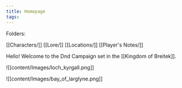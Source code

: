 ```yaml
---
title: Homepage
tags:
---
```

Folders:

[[Characters/]]
[[Lore/]]
[[Locations/]]
[[Player's Notes/]]

Hello! Welcome to the Dnd Campaign set in the [[Kingdom of Breitek]].

![[content/Images/loch_kyrgall.png]]

![[content/Images/bay_of_larglyne.png]]